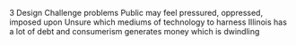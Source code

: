  3 Design Challenge problems
    Public may feel pressured, oppressed, imposed upon
    Unsure which mediums of technology to harness
    Illinois has a lot of debt and consumerism generates money which is dwindling